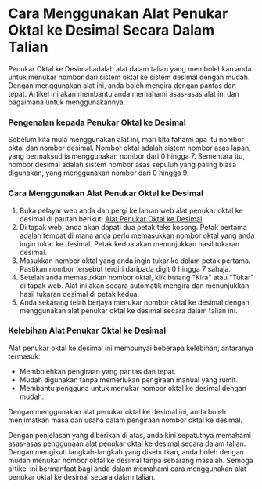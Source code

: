 Cara Menggunakan Alat Penukar Oktal ke Desimal Secara Dalam Talian
==================================================================

Penukar Oktal ke Desimal adalah alat dalam talian yang membolehkan anda untuk menukar nombor dari sistem oktal ke sistem desimal dengan mudah. Dengan menggunakan alat ini, anda boleh mengira dengan pantas dan tepat. Artikel ini akan membantu anda memahami asas-asas alat ini dan bagaimana untuk menggunakannya.

### Pengenalan kepada Penukar Oktal ke Desimal

Sebelum kita mula menggunakan alat ini, mari kita fahami apa itu nombor oktal dan nombor desimal. Nombor oktal adalah sistem nombor asas lapan, yang bermaksud ia menggunakan nombor dari 0 hingga 7. Sementara itu, nombor desimal adalah sistem nombor asas sepuluh yang paling biasa digunakan, yang menggunakan nombor dari 0 hingga 9.

### Cara Menggunakan Alat Penukar Oktal ke Desimal

1. Buka pelayar web anda dan pergi ke laman web alat penukar oktal ke desimal di pautan berikut: [Alat Penukar Oktal ke Desimal](https://www.onlinecalculatorsfree.com/ms/convert/octal-to-decimal.html).
2. Di tapak web, anda akan dapati dua petak teks kosong. Petak pertama adalah tempat di mana anda perlu memasukkan nombor oktal yang anda ingin tukar ke desimal. Petak kedua akan menunjukkan hasil tukaran desimal.
3. Masukkan nombor oktal yang anda ingin tukar ke dalam petak pertama. Pastikan nombor tersebut terdiri daripada digit 0 hingga 7 sahaja.
4. Setelah anda memasukkan nombor oktal, klik butang "Kira" atau "Tukar" di tapak web. Alat ini akan secara automatik mengira dan menunjukkan hasil tukaran desimal di petak kedua.
5. Anda sekarang telah berjaya menukar nombor oktal ke desimal dengan menggunakan alat penukar oktal ke desimal secara dalam talian ini.

### Kelebihan Alat Penukar Oktal ke Desimal

Alat penukar oktal ke desimal ini mempunyai beberapa kelebihan, antaranya termasuk:

- Membolehkan pengiraan yang pantas dan tepat.
- Mudah digunakan tanpa memerlukan pengiraan manual yang rumit.
- Membantu pengguna untuk menukar nombor oktal ke desimal dengan mudah.

Dengan menggunakan alat penukar oktal ke desimal ini, anda boleh menjimatkan masa dan usaha dalam pengiraan nombor oktal ke desimal.

Dengan penjelasan yang diberikan di atas, anda kini sepatutnya memahami asas-asas penggunaan alat penukar oktal ke desimal secara dalam talian. Dengan mengikuti langkah-langkah yang disebutkan, anda boleh dengan mudah menukar nombor oktal ke desimal tanpa sebarang masalah. Semoga artikel ini bermanfaat bagi anda dalam memahami cara menggunakan alat penukar oktal ke desimal secara dalam talian.